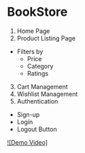 # BookStore

1. Home Page
2. Product Listing Page
- Filters by
    - Price
    - Category
    - Ratings
3. Cart Management
4. Wishlist Management
5. Authentication
  - Sign-up
  - Login
  - Logout Button

[![Demo Video]](https://www.youtube.com/watch?v=kE8Or1qH9Z0)
